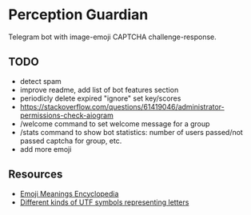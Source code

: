 # Perception Guardian

Telegram bot with image-emoji CAPTCHA challenge-response.

## TODO

* detect spam
* improve readme, add list of bot features section
* periodicly delete expired "ignore" set key/scores
* https://stackoverflow.com/questions/61419046/administrator-permissions-check-aiogram
* /welcome command to set welcome message for a group
* /stats command to show bot statistics: number of users passed/not passed captcha for group, etc.
* add more emoji

## Resources

* [Emoji Meanings Encyclopedia](https://emojis.wiki/)
* [Different kinds of UTF symbols representing letters](https://util.unicode.org/UnicodeJsps/list-unicodeset.jsp?a=[%3AIdn_Mapping%3Da%3A])
